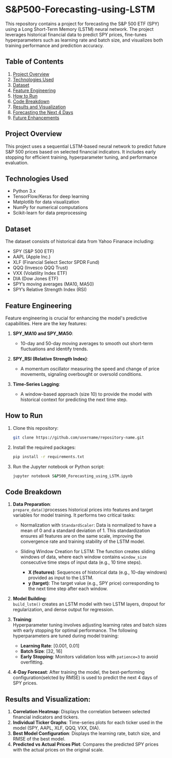 # S&P500-Forecasting-using-LSTM

This repository contains a project for forecasting the S&P 500 ETF (SPY) using a Long Short-Term Memory (LSTM) neural network. The project leverages historical financial data to predict SPY prices, fine-tunes hyperparameters such as learning rate and batch size, and visualizes both training performance and prediction accuracy.

## Table of Contents
1. [Project Overview](#project-overview)  
2. [Technologies Used](#technologies-used)  
3. [Dataset](#dataset)  
4. [Feature Engineering](#feature-engineering)  
5. [How to Run](#how-to-run)  
6. [Code Breakdown](#code-breakdown)  
7. [Results and Visualization](#results-and-visualization)  
8. [Forecasting the Next 4 Days](#forecasting-the-next-4-days)  
9. [Future Enhancements](#future-enhancements)  

## Project Overview
This project uses a sequential LSTM-based neural network to predict future S&P 500 prices based on selected financial indicators. It includes early stopping for efficient training, hyperparameter tuning, and performance evaluation.

## Technologies Used
- Python 3.x
- TensorFlow/Keras for deep learning
- Matplotlib for data visualization
- NumPy for numerical computations
- Scikit-learn for data preprocessing

## Dataset
The dataset consists of historical data from Yahoo Finanace including:
- SPY (S&P 500 ETF)  
- AAPL (Apple Inc.)  
- XLF (Financial Select Sector SPDR Fund)  
- QQQ (Invesco QQQ Trust)  
- VXX (Volatility Index ETF)  
- DIA (Dow Jones ETF)
- SPY’s moving averages (MA10, MA50)  
- SPY’s Relative Strength Index (RSI)


## Feature Engineering
Feature engineering is crucial for enhancing the model's predictive capabilities. Here are the key features:

1. **SPY_MA10 and SPY_MA50**:  
   - 10-day and 50-day moving averages to smooth out short-term fluctuations and identify trends.
   
2. **SPY_RSI (Relative Strength Index)**:  
   - A momentum oscillator measuring the speed and change of price movements, signaling overbought or oversold conditions.
   
3. **Time-Series Lagging**:  
   - A window-based approach (size 10) to provide the model with historical context for predicting the next time step.

## How to Run
1. Clone this repository:
   ```bash
   git clone https://github.com/username/repository-name.git
   ```
2. Install the required packages:
   ```bash
   pip install -r requirements.txt
   ```
3. Run the Jupyter notebook or Python script:
   ```bash
   jupyter notebook S&P500_Forecasting_using_LSTM.ipynb

## Code Breakdown
1. **Data Preparation**:  
   `prepare_data()`processes historical prices into features and target variables for model training. It performs two critical tasks:
   - Normalization with `StandardScaler`: Data is normalized to have a mean of 0 and a standard deviation of 1. This standardization ensures all features are on the same scale, improving the convergence rate and         training stability of the LSTM model.

   - Sliding Window Creation for LSTM: The function creates sliding windows of data, where each window contains `window_size` consecutive time steps of input data (e.g., 10 time steps).
      - **X (features)**: Sequences of historical data (e.g., 10-day windows) provided as input to the LSTM.
      - **y (target)**: The target value (e.g., SPY price) corresponding to the next time step after each window.

2. **Model Building**:  
   `build_lstm()` creates an LSTM model with two LSTM layers, dropout for regularization, and dense output for regression.

3. **Training**:  
   Hyperparameter tuning involves adjusting learning rates and batch sizes with early stopping for optimal performance.
   The following hyperparameters are tuned during model training:
   - **Learning Rate**: [0.001, 0.01]
   - **Batch Size**: [32, 16]
   - **Early Stopping**: Monitors validation loss with `patience=3` to avoid overfitting.

4. **4-Day Forecast**:
   After training the model, the best-performing configuration(selcted by RMSE) is used to predict the next 4 days of SPY prices.
   
## Results and Visualization:
1. **Correlation Heatmap**: Displays the correlation between selected financial indicators and tickers.
2. **Individual Ticker Graphs**: Time-series plots for each ticker used in the model (SPY, AAPL, XLF, QQQ, VXX, DIA).
3. **Best Model Configuration**: Displays the learning rate, batch size, and RMSE of the best model.
4. **Predicted vs Actual Prices Plot**: Compares the predicted SPY prices with the actual prices on the original scale.

